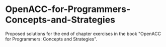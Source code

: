 # OpenACC-for-Programmers-Concepts-and-Strategies
Proposed solutions for the end of chapter exercises in the book "OpenACC for Programmers: Concepts and Strategies". 
